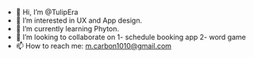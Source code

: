 - 👋 Hi, I’m @TulipEra
- 👀 I’m interested in UX and App design. 
- 🌱 I’m currently learning Phyton.
- 💞️ I’m looking to collaborate on   1- schedule booking app 2- word game
- 📫 How to reach me:  m.carbon1010@gmail.com

<!---
3jalapenos/3jalapenos is a ✨ special ✨ repository because its `README.md` (this file) appears on your GitHub profile.
You can click the Preview link to take a look at your changes.
--->
